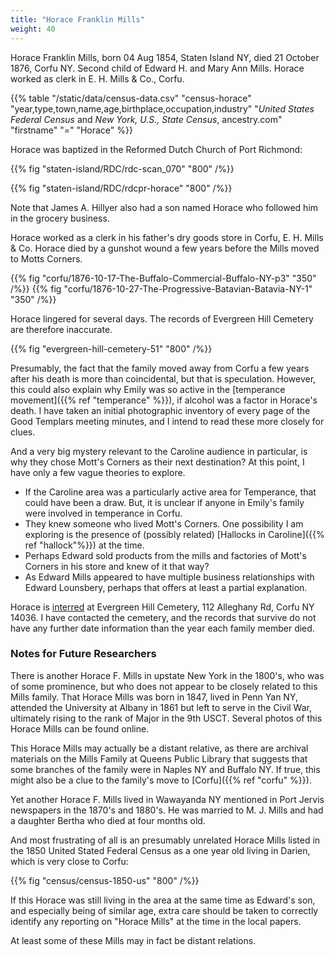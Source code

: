 ```yaml
---
title: "Horace Franklin Mills"
weight: 40
---
```


Horace Franklin Mills, born 04 Aug 1854, Staten Island NY, died 21 October 1876, Corfu NY. Second child of Edward H. and Mary Ann Mills. Horace worked as clerk in E. H. Mills & Co., Corfu.

<!--more-->

{{% table "/static/data/census-data.csv" "census-horace" "year,type,town,name,age,birthplace,occupation,industry" "*United States Federal Census* and *New York, U.S., State Census*, ancestry.com" "firstname" "=" "Horace" %}}

Horace was baptized in the Reformed Dutch Church of Port Richmond:
 
{{% fig "staten-island/RDC/rdc-scan_070" "800" /%}}

{{% fig "staten-island/RDC/rdcpr-horace" "800" /%}}

Note that James A. Hillyer also had a son named Horace who followed him in the grocery business. 

Horace worked as a clerk in his father's dry goods store in Corfu, E. H. Mills & Co. Horace died by a gunshot wound a few years before the Mills moved to Motts Corners.

<div class="cols">
{{% fig "corfu/1876-10-17-The-Buffalo-Commercial-Buffalo-NY-p3" "350" /%}}
{{% fig "corfu/1876-10-27-The-Progressive-Batavian-Batavia-NY-1" "350" /%}}
</div>

Horace lingered for several days. The records of Evergreen Hill Cemetery are therefore inaccurate.

{{% fig "evergreen-hill-cemetery-51" "800" /%}}

Presumably, the fact that the family moved away from Corfu a few years after his death is more than coincidental, but that is speculation. However, this could also explain why Emily was so active in the [temperance movement]({{% ref "temperance" %}}), if alcohol was a factor in Horace's death. I have taken an initial photographic inventory of every page of the Good Templars meeting minutes, and I intend to read these more closely for clues.

And a very big mystery relevant to the Caroline audience in particular, is why they chose Mott's Corners as their next destination? At this point, I have only a few vague theories to explore.

  - If the Caroline area was a particularly active area for Temperance, that could have been a draw. But, it is unclear if anyone in Emily's family were involved in temperance in Corfu.
  - They knew someone who lived Mott's Corners. One possibility I am exploring is the presence of (possibly related) [Hallocks in Caroline]({{% ref "hallock"%}}) at the time.
  - Perhaps Edward sold products from the mills and factories of Mott's Corners in his store and knew of it that way?
  - As Edward Mills appeared to have multiple business relationships with Edward Lounsbery, perhaps that offers at least a partial explanation. 

Horace is [interred](https://www.findagrave.com/memorial/75958913/horace-f-mills) at Evergreen Hill Cemetery, 112 Alleghany Rd, Corfu NY 14036. I have contacted the cemetery, and the records that survive do not have any further date information than the year each family member died. 

### Notes for Future Researchers

There is another Horace F. Mills in upstate New York in the 1800's, who was of some prominence, but who does not appear to be closely related to this Mills family. That Horace Mills was born in 1847, lived in Penn Yan NY, attended the University at Albany in 1861 but left to serve in the Civil War, ultimately rising to the rank of Major in the 9th USCT. Several photos of this Horace Mills can be found online.

This Horace Mills may actually be a distant relative, as there are archival materials on the Mills Family at Queens Public Library that suggests that some branches of the family were in Naples NY and Buffalo NY. If true, this might also be a clue to the family's move to [Corfu]({{% ref "corfu" %}}).

Yet another Horace F. Mills lived in Wawayanda NY mentioned in Port Jervis newspapers in the 1870's and 1880's. He was married to M. J. Mills and had a daughter Bertha who died at four months old. 

And most frustrating of all is an presumably unrelated Horace Mills listed in the 1850 United Stated Federal Census as a one year old living in Darien, which is very close to Corfu:

{{% fig "census/census-1850-us" "800" /%}}

If this Horace was still living in the area at the same time as Edward's son, and especially being of similar age, extra care should be taken to correctly identify any reporting on "Horace Mills" at the time in the local papers. 

At least some of these Mills may in fact be distant relations. 
